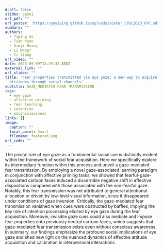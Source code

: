 ```yaml
---
draft: false
slides: gaze1
url_pdf: ""
url_poster: 'https://geyiping.github.io/uploads/poster_CVSC2023_GYP.pdf'
summary: ""
authors:
  - Yiping Ge
  - Tian Yuan
  - Xinyi Huang
  - Li Wang*
  - Yi Jiang
url_video: ""
date: 2023-09-09T13:39:32.888Z
external_link: ""
url_slides: ""
title: "Fear properties transmitted via eye gaze: a new way to acquire affective
  attitudes through social channels"
subtitle: GAZE_MEDIATED FEAR TRANSMISSION
tags:
  - eye gaze
  - affective priming
  - fear learning
  - intention
  - unconsciousness
links: []
image:
  caption: ""
  focal_point: Smart
  filename: featured.png
url_code: ""
---
```

The pivotal role of eye gaze as a fundamental social cue is distinctly evident within the framework of social fear acquisition. Here we specifically explore its intermediary function within this process and unveil a gaze-mediated fear transmission. By employing a novel gaze-associated learning paradigm in conjunction with affective priming tasks, we showed that fearful-gaze-associated cartoon faces induced a discernible negative shift in affective dispositions compared with those associated with the non-fearful gaze. Notably, this fear transmission was not attributed to general attentional allocation or driven by low-level visual information, since it disappeared under conditions of gaze inversion. Critically, the gaze-mediated fear transmission vanished when cues were obstructed by baffles, implying the key role of intention processing elicited by eye gaze during the fear acquisition. Moreover, invisible gaze cues could also mediate and impose fear properties onto previously neutral cartoon faces, which suggests that gaze-mediated fear transmission exists even without conscious awareness. In summary, our findings emphasize the profound social implications of eye gaze and shed new light on the nuanced dynamics of affective attitude acquisition and calibration in interpersonal interactions.